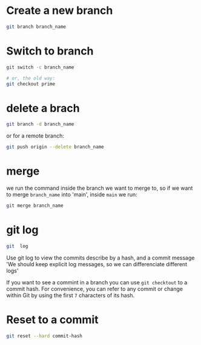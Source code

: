 # Create a new branch

```bash
git branch branch_name
```

# Switch to branch

```bash
git switch -c branch_name

# or, the old way:
git checkout prime
```

# delete a brach

```bash
git branch -d branch_name
```

or for a remote branch:
```bash
git push origin --delete branch_name
```

# merge

we run the command inside the branch we want to merge to,
so if we want to merge `branch_name` into 'main', inside `main` we run:

```bash
git merge branch_name
```

# git log

```bash
git  log
```
Use git log to view the commits describe by a hash, and a commit message
'We should keep explicit log messages, so we can differenciate different logs'

If you want to see a commint in a branch you can use `git checktout` to a commit hash.
For convenience, you can refer to any commit or change within Git by using the first `7` characters of its hash.


# Reset to a commit

```bash
git reset --hard commit-hash
```
